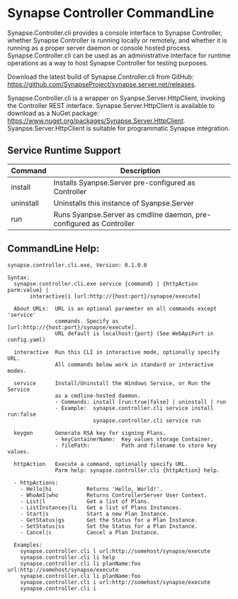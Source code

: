 # Synapse Controller CommandLine

Synapse.Controller.cli provides a console interface to Synapse Controller, whether Synapse Controller is running locally or remotely, and whether it is running as a proper server daemon or console hosted process.  Synapse.Controller.cli can be used as an administrative interface for runtime operations as a way to host Synapse Controller for testing purposes.

Download the latest build of Synapse.Controller.cli from GitHub: <a href="https://github.com/SynapseProject/synapse.server.net/releases" target="_blank">https://github.com/SynapseProject/synapse.server.net/releases</a>.

Synapse.Controller.cli is a wrapper on Syanpse.Server.HttpClient, invoking the Controller REST interface.  Synapse.Server.HttpClient is available to download as a NuGet package: <a href="https://www.nuget.org/packages/Synapse.Server.HttpClient" target="_blank">https://www.nuget.org/packages/Synapse.Server.HttpClient</a>.  Syanpse.Server.HttpClient is suitable for programmatic Synapse integration.

## Service Runtime Support

|Command|Description
|-|-
|install|Installs Syanpse.Server pre-configured as Controller
|uninstall|Uninstalls this instance of Syanpse.Server
|run|Runs Syanpse.Server as cmdline daemon, pre-configured as Controller

## CommandLine Help:

```dos
synapse.controller.cli.exe, Version: 0.1.0.0

Syntax:
  synapse.controller.cli.exe service {command} | {httpAction parm:value} |
       interactive|i [url:http://{host:port}/synapse/execute]

  About URLs:  URL is an optional parameter on all commands except 'service'
               commands. Specify as [url:http://{host:port}/synapse/execute].
               URL default is localhost:{port} (See WebApiPort in config.yaml)

  interactive  Run this CLI in interactive mode, optionally specify URL.
               All commands below work in standard or interactive modes.

  service      Install/Uninstall the Windows Service, or Run the Service
               as a cmdline-hosted daemon.
               - Commands: install [run:true|false] | uninstall | run
               - Example:  synapse.controller.cli service install run:false
                           synapse.controller.cli service run

  keygen       Generate RSA key for signing Plans.
               - keyContainerName:  Key values storage Container.
               - filePath:          Path and filename to store key values.

  httpAction   Execute a command, optionally specify URL.
               Parm help: synapse.controller.cli {httpAction} help.

  - httpActions:
    - Hello|hi           Returns 'Hello, World!'.
    - WhoAmI|who         Returns ControllerServer User Context.
    - List|l             Get a list of Plans.
    - ListInstances|li   Get a list of Plans Instances.
    - Start|s            Start a new Plan Instance.
    - GetStatus|gs       Get the Status for a Plan Instance.
    - SetStatus|ss       Set the Status for a Plan Instance.
    - Cancel|c           Cancel a Plan Instance.

  Examples:
    synapse.controller.cli l url:http://somehost/synapse/execute
    synapse.controller.cli li help
    synapse.controller.cli li planName:foo url:http://somehost/synapse/execute
    synapse.controller.cli li planName:foo
    synapse.controller.cli i url:http://somehost/synapse/execute
    synapse.controller.cli i
```